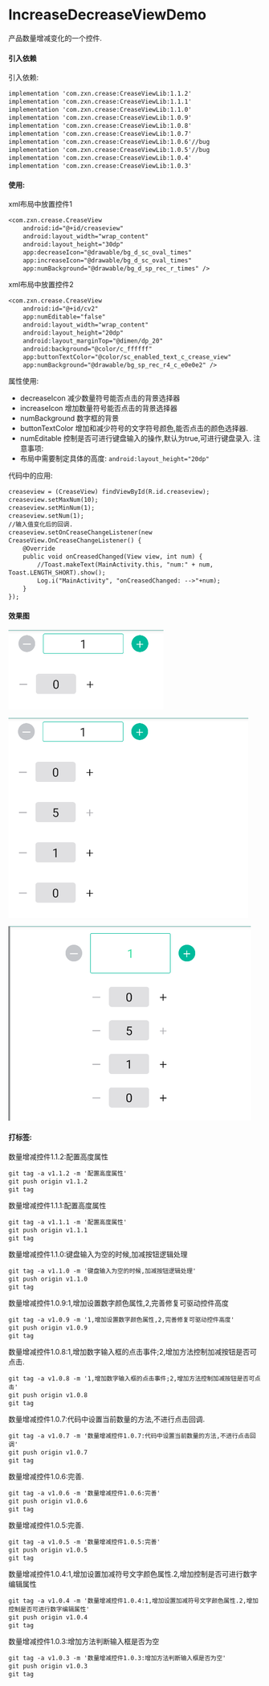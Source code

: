 # IncreaseDecreaseViewDemo
产品数量增减变化的一个控件.

#### 引入依赖
引入依赖:
```
implementation 'com.zxn.crease:CreaseViewLib:1.1.2'
implementation 'com.zxn.crease:CreaseViewLib:1.1.1'
implementation 'com.zxn.crease:CreaseViewLib:1.1.0'
implementation 'com.zxn.crease:CreaseViewLib:1.0.9'
implementation 'com.zxn.crease:CreaseViewLib:1.0.8'
implementation 'com.zxn.crease:CreaseViewLib:1.0.7'
implementation 'com.zxn.crease:CreaseViewLib:1.0.6'//bug
implementation 'com.zxn.crease:CreaseViewLib:1.0.5'//bug
implementation 'com.zxn.crease:CreaseViewLib:1.0.4'
implementation 'com.zxn.crease:CreaseViewLib:1.0.3'
```
    
#### 使用:
xml布局中放置控件1
```
<com.zxn.crease.CreaseView
    android:id="@+id/creaseview"
    android:layout_width="wrap_content"
    android:layout_height="30dp"
    app:decreaseIcon="@drawable/bg_d_sc_oval_times"
    app:increaseIcon="@drawable/bg_d_sc_oval_times"
    app:numBackground="@drawable/bg_d_sp_rec_r_times" />
```
xml布局中放置控件2
```
<com.zxn.crease.CreaseView
    android:id="@+id/cv2"
    app:numEditable="false"
    android:layout_width="wrap_content"
    android:layout_height="20dp"
    android:layout_marginTop="@dimen/dp_20"
    android:background="@color/c_ffffff"
    app:buttonTextColor="@color/sc_enabled_text_c_crease_view"
    app:numBackground="@drawable/bg_sp_rec_r4_c_e0e0e2" />
```
 属性使用:
 - decreaseIcon
     减少数量符号能否点击的背景选择器
 - increaseIcon
     增加数量符号能否点击的背景选择器
 - numBackground
     数字框的背景
 - buttonTextColor
     增加和减少符号的文字符号颜色,能否点击的颜色选择器.
 - numEditable
     控制是否可进行键盘输入的操作,默认为true,可进行键盘录入.
注意事项:
- 布局中需要制定具体的高度:
`android:layout_height="20dp"`
       
代码中的应用:
```
creaseview = (CreaseView) findViewById(R.id.creaseview);
creaseview.setMaxNum(10);
creaseview.setMinNum(1);
creaseview.setNum(1);
//输入值变化后的回调.
creaseview.setOnCreaseChangeListener(new CreaseView.OnCreaseChangeListener() {
    @Override
    public void onCreasedChanged(View view, int num) {
        //Toast.makeText(MainActivity.this, "num:" + num, Toast.LENGTH_SHORT).show();
        Log.i("MainActivity", "onCreasedChanged: -->"+num);
    }
});
```
#### 效果图
![Image text](/image/view1.png)

![Image text](/image/view2.png)            
                                                            
![Image text](/image/view3.png)                                                                        
                                                                                                     

#### 打标签:

数量增减控件1.1.2:配置高度属性
```
git tag -a v1.1.2 -m '配置高度属性'
git push origin v1.1.2
git tag
```

数量增减控件1.1.1:配置高度属性
```
git tag -a v1.1.1 -m '配置高度属性'
git push origin v1.1.1
git tag
```

数量增减控件1.1.0:键盘输入为空的时候,加减按钮逻辑处理
```
git tag -a v1.1.0 -m '键盘输入为空的时候,加减按钮逻辑处理'
git push origin v1.1.0
git tag
```

数量增减控件1.0.9:1,增加设置数字颜色属性,2,完善修复可驱动控件高度
```
git tag -a v1.0.9 -m '1,增加设置数字颜色属性,2,完善修复可驱动控件高度'
git push origin v1.0.9
git tag
```

数量增减控件1.0.8:1,增加数字输入框的点击事件;2,增加方法控制加减按钮是否可点击.
```
git tag -a v1.0.8 -m '1,增加数字输入框的点击事件;2,增加方法控制加减按钮是否可点击'
git push origin v1.0.8
git tag
```

数量增减控件1.0.7:代码中设置当前数量的方法,不进行点击回调.
```
git tag -a v1.0.7 -m '数量增减控件1.0.7:代码中设置当前数量的方法,不进行点击回调'
git push origin v1.0.7
git tag
```

数量增减控件1.0.6:完善.
```
git tag -a v1.0.6 -m '数量增减控件1.0.6:完善'
git push origin v1.0.6
git tag
```

数量增减控件1.0.5:完善.
```
git tag -a v1.0.5 -m '数量增减控件1.0.5:完善'
git push origin v1.0.5
git tag
```



数量增减控件1.0.4:1,增加设置加减符号文字颜色属性.2,增加控制是否可进行数字编辑属性	
```
git tag -a v1.0.4 -m '数量增减控件1.0.4:1,增加设置加减符号文字颜色属性.2,增加控制是否可进行数字编辑属性'
git push origin v1.0.4
git tag
```

数量增减控件1.0.3:增加方法判断输入框是否为空
```
git tag -a v1.0.3 -m '数量增减控件1.0.3:增加方法判断输入框是否为空'
git push origin v1.0.3
git tag
```
	




    
